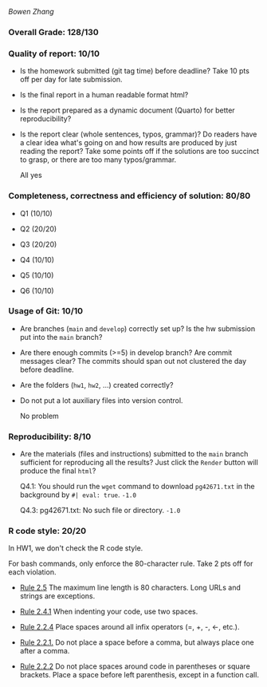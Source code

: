 *Bowen Zhang*

### Overall Grade: 128/130

### Quality of report: 10/10

-   Is the homework submitted (git tag time) before deadline? Take 10 pts off per day for late submission.  

-   Is the final report in a human readable format html? 

-   Is the report prepared as a dynamic document (Quarto) for better reproducibility?

-   Is the report clear (whole sentences, typos, grammar)? Do readers have a clear idea what's going on and how results are produced by just reading the report? Take some points off if the solutions are too succinct to grasp, or there are too many typos/grammar. 

    All yes

### Completeness, correctness and efficiency of solution: 80/80

- Q1 (10/10)

- Q2 (20/20)

- Q3 (20/20)

- Q4 (10/10)

- Q5 (10/10)

- Q6 (10/10)
	    
### Usage of Git: 10/10

-   Are branches (`main` and `develop`) correctly set up? Is the hw submission put into the `main` branch?

-   Are there enough commits (>=5) in develop branch? Are commit messages clear? The commits should span out not clustered the day before deadline. 
          
-   Are the folders (`hw1`, `hw2`, ...) created correctly? 
  
-   Do not put a lot auxiliary files into version control. 

    No problem

### Reproducibility: 8/10

-   Are the materials (files and instructions) submitted to the `main` branch sufficient for reproducing all the results? Just click the `Render` button will produce the final `html`? 

    Q4.1: You should run the `wget` command to download `pg42671.txt` in the background by `#| eval: true`.  `-1.0`
    
    Q4.3: pg42671.txt: No such file or directory. `-1.0`


### R code style: 20/20

In HW1, we don't check the R code style.

For bash commands, only enforce the 80-character rule. Take 2 pts off for each violation. 

-   [Rule 2.5](https://style.tidyverse.org/syntax.html#long-lines) The maximum line length is 80 characters. Long URLs and strings are exceptions.  

-   [Rule 2.4.1](https://style.tidyverse.org/syntax.html#indenting) When indenting your code, use two spaces.  

-   [Rule 2.2.4](https://style.tidyverse.org/syntax.html#infix-operators) Place spaces around all infix operators (=, +, -, &lt;-, etc.).  

-   [Rule 2.2.1.](https://style.tidyverse.org/syntax.html#commas) Do not place a space before a comma, but always place one after a comma.  

-   [Rule 2.2.2](https://style.tidyverse.org/syntax.html#parentheses) Do not place spaces around code in parentheses or square brackets. Place a space before left parenthesis, except in a function call.
